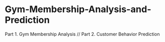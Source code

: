 # Gym-Membership-Analysis-and-Prediction

Part 1. Gym Membership Analysis //
Part 2. Customer Behavior Prediction
